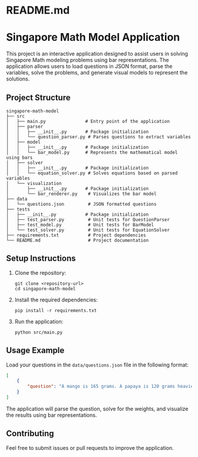 # README.md

# Singapore Math Model Application

This project is an interactive application designed to assist users in solving Singapore Math modeling problems using bar representations. The application allows users to load questions in JSON format, parse the variables, solve the problems, and generate visual models to represent the solutions.

## Project Structure

```
singapore-math-model
├── src
│   ├── main.py               # Entry point of the application
│   ├── parser
│   │   ├── __init__.py       # Package initialization
│   │   └── question_parser.py # Parses questions to extract variables
│   ├── model
│   │   ├── __init__.py       # Package initialization
│   │   └── bar_model.py      # Represents the mathematical model using bars
│   ├── solver
│   │   ├── __init__.py       # Package initialization
│   │   └── equation_solver.py # Solves equations based on parsed variables
│   └── visualization
│       ├── __init__.py       # Package initialization
│       └── bar_renderer.py    # Visualizes the bar model
├── data
│   └── questions.json         # JSON formatted questions
├── tests
│   ├── __init__.py           # Package initialization
│   ├── test_parser.py         # Unit tests for QuestionParser
│   ├── test_model.py          # Unit tests for BarModel
│   └── test_solver.py         # Unit tests for EquationSolver
├── requirements.txt           # Project dependencies
└── README.md                  # Project documentation
```

## Setup Instructions

1. Clone the repository:
   ```
   git clone <repository-url>
   cd singapore-math-model
   ```

2. Install the required dependencies:
   ```
   pip install -r requirements.txt
   ```

3. Run the application:
   ```
   python src/main.py
   ```

## Usage Example

Load your questions in the `data/questions.json` file in the following format:

```json
[
    {
        "question": "A mango is 165 grams. A papaya is 120 grams heavier than the mango while the grapefruit is 45 grams lighter than the papaya. How much does the papaya weigh? How much does the grapefruit weigh?"
    }
]
```

The application will parse the question, solve for the weights, and visualize the results using bar representations.

## Contributing

Feel free to submit issues or pull requests to improve the application.